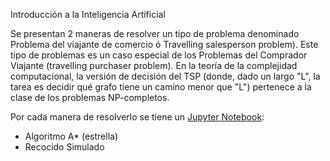 Introducción a la Inteligencia Artificial

Se presentan 2 maneras de resolver un tipo de problema denominado Problema del viajante de comercio ó Travelling salesperson problem). Este tipo de problemas es un caso especial de los Problemas del Comprador Viajante (travelling purchaser problem). En la teoría de la complejidad computacional, la versión de decisión del TSP (donde, dado un largo "L", la tarea es decidir qué grafo tiene un camino menor que "L") pertenece a la clase de los problemas NP-completos.

Por cada manera de resolverlo se tiene un [Jupyter Notebook](https://jupyter.org/):
- Algoritmo A\* (estrella)
- Recocido Simulado

